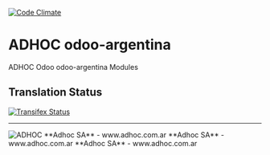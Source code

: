 [![Code Climate](https://codeclimate.com/github/ingadhoc/odoo-argentina/badges/gpa.svg)](https://codeclimate.com/github/ingadhoc/odoo-argentina)

# ADHOC odoo-argentina

ADHOC Odoo odoo-argentina Modules

[//]: # (addons)
[//]: # (end addons)

Translation Status
------------------
[![Transifex Status](https://www.transifex.com/projects/p/ingadhoc-odoo-argentina-15-0/chart/image_png)](https://www.transifex.com/projects/p/ingadhoc-odoo-argentina-15-0)

----

<img alt="ADHOC" src="http://fotos.subefotos.com/83fed853c1e15a8023b86b2b22d6145bo.png" />
**Adhoc SA** - www.adhoc.com.ar
**Adhoc SA** - www.adhoc.com.ar
**Adhoc SA** - www.adhoc.com.ar
